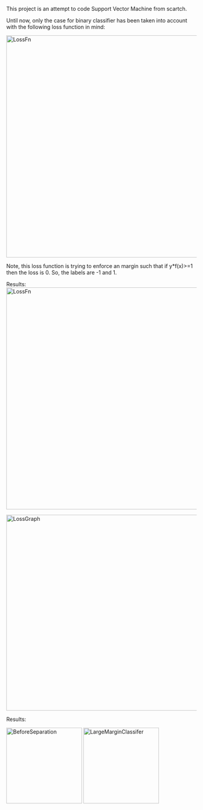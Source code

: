 This project is an attempt to code Support Vector Machine from scartch.

Until now, only the case for binary classifier has been taken into account with the following loss function in mind: 

<p float="left">
  <img width="586" alt="LossFn" src="https://user-images.githubusercontent.com/26017262/70012200-bf9cc000-1541-11ea-8dd2-42534c52de7a.png">
</p>

Note, this loss function is trying to enforce an margin such that if y*f(x)>=1 then the loss is 0. So, the labels are -1 and 1. 

Results: 
  <img width="586" alt="LossFn" src="https://user-images.githubusercontent.com/26017262/70012200-bf9cc000-1541-11ea-8dd2-42534c52de7a.png">
 <p float="left">
  <img title="LossGraph" width="517" alt="LossGraph" src="https://user-images.githubusercontent.com/26017262/70012535-a1838f80-1542-11ea-902a-7a5b5031436a.png">
 </p>

Results: 

<p float="left">
   <img width="200" alt="BeforeSeparation" src="https://user-images.githubusercontent.com/26017262/70012571-c0822180-1542-11ea-82be-0f94be9f5487.png">
  <img width="200" alt="LargeMarginClassifer" src="https://user-images.githubusercontent.com/26017262/70012605-d263c480-1542-11ea-8332-277057a0a248.png">
</p>
